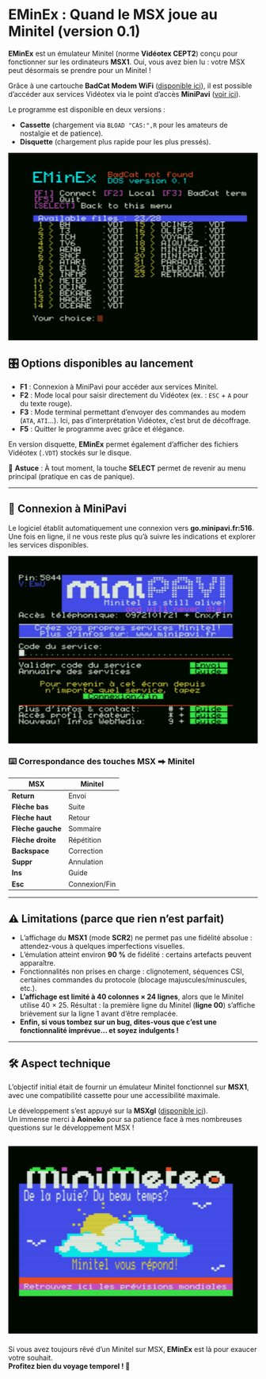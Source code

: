 # EMinEx : Quand le MSX joue au Minitel (version 0.1) 

**EMinEx** est un émulateur Minitel (norme **Vidéotex CEPT2**) conçu pour fonctionner sur les ordinateurs **MSX1**. Oui, vous avez bien lu : votre MSX peut désormais se prendre pour un Minitel !  

Grâce à une cartouche **BadCat Modem WiFi** ([disponible ici](https://sites.google.com/view/badcatelectronics/msx/badcat-wifi-modem)), il est possible d’accéder aux services Vidéotex via le point d’accès **MiniPavi** ([voir ici](https://www.minipavi.fr/)).  

Le programme est disponible en deux versions :  
- **Cassette** (chargement via `BLOAD "CAS:",R` pour les amateurs de nostalgie et de patience).  
- **Disquette** (chargement plus rapide pour les plus pressés).  

![Menu](images/menu.png)

## 🎛️ Options disponibles au lancement  
- **F1** : Connexion à MiniPavi pour accéder aux services Minitel.  
- **F2** : Mode local pour saisir directement du Vidéotex (ex. : `ESC` + `A` pour du texte rouge).  
- **F3** : Mode terminal permettant d’envoyer des commandes au modem (`ATA`, `ATI`…). Ici, pas d’interprétation Vidéotex, c’est brut de décoffrage.  
- **F5** : Quitter le programme avec grâce et élégance.  

En version disquette, **EMinEx** permet également d’afficher des fichiers Vidéotex (`.VDT`) stockés sur le disque.  

📌 **Astuce** : À tout moment, la touche **SELECT** permet de revenir au menu principal (pratique en cas de panique).  

---

## 🔗 Connexion à MiniPavi  
Le logiciel établit automatiquement une connexion vers **go.minipavi.fr:516**. Une fois en ligne, il ne vous reste plus qu’à suivre les indications et explorer les services disponibles.  

![MiniPavi](images/minipavi.png)

### ⌨️ Correspondance des touches MSX ⮕ Minitel  
| **MSX** | **Minitel** |
|---------|------------|
| **Return** | Envoi |
| **Flèche bas** | Suite |
| **Flèche haut** | Retour |
| **Flèche gauche** | Sommaire |
| **Flèche droite** | Répétition |
| **Backspace** | Correction |
| **Suppr** | Annulation |
| **Ins** | Guide |
| **Esc** | Connexion/Fin |

---

## ⚠️ Limitations (parce que rien n’est parfait)  
- L’affichage du **MSX1** (mode **SCR2**) ne permet pas une fidélité absolue : attendez-vous à quelques imperfections visuelles.  
- L’émulation atteint environ **90 %** de fidélité : certains artefacts peuvent apparaître.  
- Fonctionnalités non prises en charge : clignotement, séquences CSI, certaines commandes du protocole (blocage majuscules/minuscules, etc.).  
- **L’affichage est limité à 40 colonnes × 24 lignes**, alors que le Minitel utilise 40 × 25. Résultat : la première ligne du Minitel (**ligne 00**) s’affiche brièvement sur la ligne 1 avant d’être remplacée.  
- **Enfin, si vous tombez sur un bug, dites-vous que c’est une fonctionnalité imprévue… et soyez indulgents !**  

---

## 🛠️ Aspect technique  
L’objectif initial était de fournir un émulateur Minitel fonctionnel sur **MSX1**, avec une compatibilité cassette pour une accessibilité maximale.  

Le développement s’est appuyé sur la **MSXgl** ([disponible ici](https://aoineko.org/msxgl/)).  
Un immense merci à **Aoineko** pour sa patience face à mes nombreuses questions sur le développement MSX !  

![Meteo](images/meteo.png)
---

Si vous avez toujours rêvé d’un Minitel sur MSX, **EMinEx** est là pour exaucer votre souhait.  
**Profitez bien du voyage temporel ! 🚀**  

